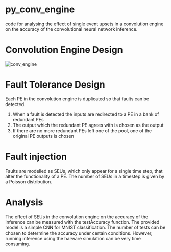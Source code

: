 # py_conv_engine
code for analysing the effect of single event upsets in a convolution engine on the accuracy of the convolutional neural network inference.

# Convolution Engine Design
![conv_engine](https://user-images.githubusercontent.com/8210731/145269247-fe16a1ad-f258-41fc-990c-fd52d06e90df.png)

# Fault Tolerance Design 
Each PE in the convolution engine is duplicated so that faults can be detected.
1. When a fault is detected the inputs are redirected to a PE in a bank of redundant PEs
2. The output which the redundant PE agrees with is chosen as the output
3. If there are no more redundant PEs left one of the pool, one of the original PE outputs is chosen

# Fault injection
Faults are modelled as SEUs, which only appear for a single time step, that alter the functionality of a PE. The number of SEUs in a timestep is given by a Poisson distribution.

# Analysis 
The effect of SEUs in the convolution engine on the accuracy of the inference can be measured with the testAccuracy function. The provided model is a simple CNN for MNIST classification. The number of tests can be chosen to determine the accuracy under certain conditions. However, running inference using the harware simulation can be very time consuming.
